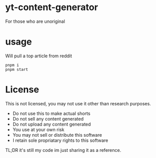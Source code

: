 # yt-content-generator
For those who are unoriginal

# usage
Will pull a top article from reddit
```
pnpm i
pnpm start
```

# License
This is not licensed, you may not use it other than research purposes.
- Do not use this to make actual shorts
- Do not sell any content generated 
- Do not upload any content generated
- You use at your own risk
- You may not sell or distribute this software
- I retain sole propriatary rights to this software

TL;DR it's still my code im just sharing it as a reference.
